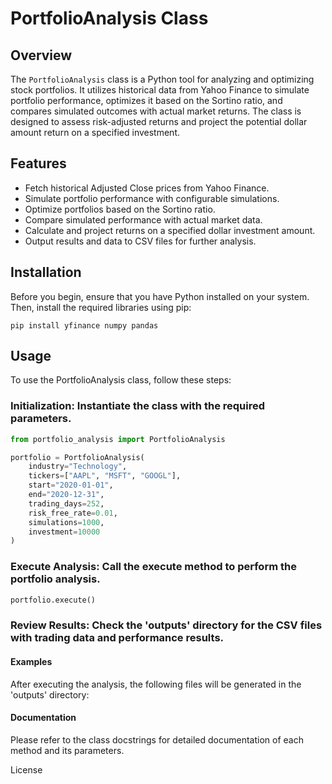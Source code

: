 # PortfolioAnalysis Class

## Overview
The `PortfolioAnalysis` class is a Python tool for analyzing and optimizing stock portfolios. It utilizes historical data from Yahoo Finance to simulate portfolio performance, optimizes it based on the Sortino ratio, and compares simulated outcomes with actual market returns. The class is designed to assess risk-adjusted returns and project the potential dollar amount return on a specified investment.

## Features
- Fetch historical Adjusted Close prices from Yahoo Finance.
- Simulate portfolio performance with configurable simulations.
- Optimize portfolios based on the Sortino ratio.
- Compare simulated performance with actual market data.
- Calculate and project returns on a specified dollar investment amount.
- Output results and data to CSV files for further analysis.

## Installation

Before you begin, ensure that you have Python installed on your system. Then, install the required libraries using pip:

```shell
pip install yfinance numpy pandas
```

## Usage
To use the PortfolioAnalysis class, follow these steps:

### Initialization: Instantiate the class with the required parameters.
```python
from portfolio_analysis import PortfolioAnalysis

portfolio = PortfolioAnalysis(
    industry="Technology",
    tickers=["AAPL", "MSFT", "GOOGL"],
    start="2020-01-01",
    end="2020-12-31",
    trading_days=252,
    risk_free_rate=0.01,
    simulations=1000,
    investment=10000
)
```

### Execute Analysis: Call the execute method to perform the portfolio analysis.
```python
portfolio.execute()
```
### Review Results: Check the 'outputs' directory for the CSV files with trading data and performance results.
#### Examples
After executing the analysis, the following files will be generated in the 'outputs' directory:

#### Documentation
Please refer to the class docstrings for detailed documentation of each method and its parameters.


License


